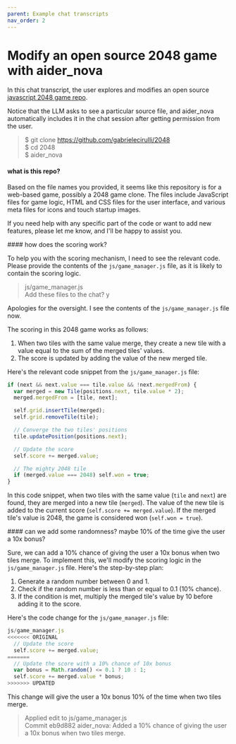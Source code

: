 ```yaml
---
parent: Example chat transcripts
nav_order: 2
---
```


# Modify an open source 2048 game with aider_nova

In this chat transcript, the user explores and modifies an open source [javascript 2048 game repo](https://github.com/gabrielecirulli/2048).

Notice that the LLM asks to see a particular source file, and aider_nova automatically includes it in the chat session after getting permission from the user.

<div class="chat-transcript" markdown="1">

> $ git clone https://github.com/gabrielecirulli/2048  
> $ cd 2048  
> $ aider_nova  

#### what is this repo?  

Based on the file names you provided, it seems like this repository is for a web-based game, possibly a 2048 game clone. The files include JavaScript files for game logic, HTML and CSS files for the user interface, and various meta files for icons and touch startup images.

If you need help with any specific part of the code or want to add new features, please let me know, and I'll be happy to assist you.


</div>
<div class="chat-transcript" markdown="1">
#### how does the scoring work?  

To help you with the scoring mechanism, I need to see the relevant code. Please provide the contents of the `js/game_manager.js` file, as it is likely to contain the scoring logic.


> js/game_manager.js  
> Add these files to the chat? y


Apologies for the oversight. I see the contents of the `js/game_manager.js` file now.

The scoring in this 2048 game works as follows:

1. When two tiles with the same value merge, they create a new tile with a value equal to the sum of the merged tiles' values.
2. The score is updated by adding the value of the new merged tile.

Here's the relevant code snippet from the `js/game_manager.js` file:

```javascript
if (next && next.value === tile.value && !next.mergedFrom) {
  var merged = new Tile(positions.next, tile.value * 2);
  merged.mergedFrom = [tile, next];

  self.grid.insertTile(merged);
  self.grid.removeTile(tile);

  // Converge the two tiles' positions
  tile.updatePosition(positions.next);

  // Update the score
  self.score += merged.value;

  // The mighty 2048 tile
  if (merged.value === 2048) self.won = true;
}
```

In this code snippet, when two tiles with the same value (`tile` and `next`) are found, they are merged into a new tile (`merged`). The value of the new tile is added to the current score (`self.score += merged.value`). If the merged tile's value is 2048, the game is considered won (`self.won = true`).


</div>
<div class="chat-transcript" markdown="1">
#### can we add some randomness? maybe 10% of the time give the user a 10x bonus?  

Sure, we can add a 10% chance of giving the user a 10x bonus when two tiles merge. To implement this, we'll modify the scoring logic in the `js/game_manager.js` file. Here's the step-by-step plan:

1. Generate a random number between 0 and 1.
2. Check if the random number is less than or equal to 0.1 (10% chance).
3. If the condition is met, multiply the merged tile's value by 10 before adding it to the score.

Here's the code change for the `js/game_manager.js` file:

```javascript
js/game_manager.js
<<<<<<< ORIGINAL
  // Update the score
  self.score += merged.value;
=======
  // Update the score with a 10% chance of 10x bonus
  var bonus = Math.random() <= 0.1 ? 10 : 1;
  self.score += merged.value * bonus;
>>>>>>> UPDATED
```

This change will give the user a 10x bonus 10% of the time when two tiles merge.

> Applied edit to js/game_manager.js  
> Commit eb9d882 aider_nova: Added a 10% chance of giving the user a 10x bonus when two tiles merge.  

</div>
